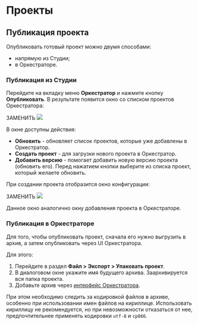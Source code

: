 # Проекты

## Публикация проекта

Опубликовать готовый проект можно двумя способами:
* напрямую из Студии;
* в Оркестраторе.

### Публикация из Студии

Перейдите на вкладку меню **Оркестратор** и нажмите кнопку **Опубликовать**. В результате появится окно со списком проектов Оркестратора:

ЗАМЕНИТЬ ![](../resources/Projects_ListToPublishInOrch.png)

В окне доступны действия:

* **Обновить** - обновляет список проектов, которые уже добавлены в Оркестратор.
* **Создать проект** - для загрузки нового проекта в Оркестратор.
* **Добавить версию** - помогает добавить новую версию проекта (обновить его). Перед нажатием кнопки выберите из списка проект, который желаете обновить.

При создании проекта отобразится окно конфигурации:

ЗАМЕНИТЬ ![](../resources/projects/publish-rpa-project-from-studio.png)

Данное окно аналогично окну добавления проекта в Оркестраторе.


### Публикация в Оркестраторе

Для того, чтобы опубликовать проект, сначала его нужно выгрузить в архив, а затем опубликовать через UI Оркестратора.

Для этого:

1. Перейдите в раздел **Файл > Экспорт > Упаковать проект**.
2. В диалоговом окне укажите имя будущего архива. Заархивируется вся папка проекта.
3. Добавьте архив через [интерфейс Оркестратора](https://docs.primo-rpa.ru/ru/orchestrator-new/orchestrator-user/add-rpa-project).

При этом необходимо следить за кодировкой файлов в архиве, особенно при использовании имен файлов на кириллице. 
Использовать кириллицу не рекомендуется, но при невозможности отказаться от нее, предпочтительнее применять кодировки `utf-8` и `cp866`.  

